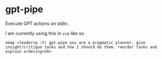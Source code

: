 # gpt-pipe

Execute GPT actions on stdin.

I am currently using this in `vim` like so

```text
nmap <leader>p :%! gpt-pipe you are a pragmatic planner. give insight/critique tasks and how I should do them. reorder tasks and explain ordering<CR>
```